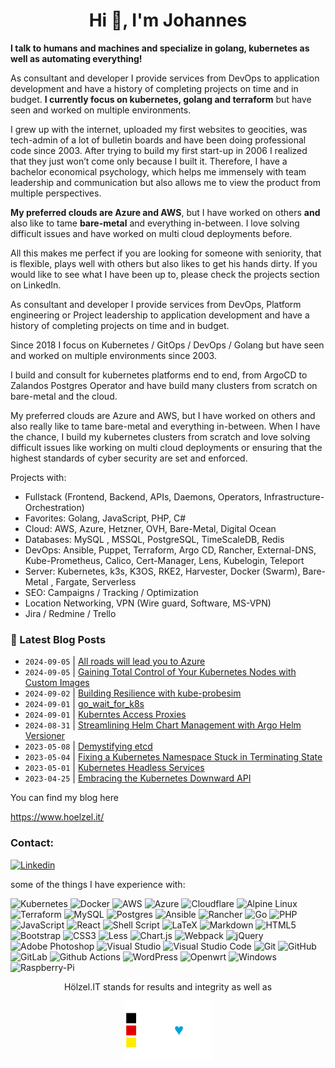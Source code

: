 <h1 align="center">Hi 👋, I'm Johannes</h1>

**I talk to humans and machines and specialize in golang, kubernetes as well as automating everything!**

As consultant and developer I provide services from DevOps to application development and have a history of completing projects on time and in budget. **I currently focus on kubernetes, golang and terraform** but have seen and worked on multiple environments.

I grew up with the internet, uploaded my first websites to geocities, was tech-admin of a lot of bulletin boards and have been doing professional code since 2003. After trying to build my first start-up in 2006 I realized that they just won’t come only because I built it. Therefore, I have a bachelor economical psychology, which helps me immensely with team leadership and communication but also allows me to view the product from multiple perspectives.
 
**My preferred clouds are Azure and AWS**, but I have worked on others **and** also like to tame **bare-metal** and everything in-between. I love solving difficult issues and have worked on multi cloud deployments before.

All this makes me perfect if you are looking for someone with seniority, that is flexible, plays well with others but also likes to get his hands dirty. If you would like to see what I have been up to, please check the projects section on LinkedIn.

As consultant and developer I provide services from DevOps, Platform engineering or Project leadership to application development  and have a history of completing projects on time and in budget. 

Since 2018 I focus on Kubernetes / GitOps / DevOps / Golang  but have seen and worked on multiple environments since 2003.

I build and consult for kubernetes platforms end to end, from ArgoCD to Zalandos Postgres Operator and have build many clusters from scratch on bare-metal and the cloud.

My preferred clouds are Azure and AWS, but I have worked on others and also really like to tame bare-metal and everything in-between. When I have the chance, I build my kubernetes clusters from scratch and love solving difficult issues like working on multi cloud deployments or ensuring that the highest standards of cyber security are set and enforced.

Projects with: 
- Fullstack (Frontend, Backend, APIs, Daemons, Operators, Infrastructure-Orchestration)
- Favorites:  Golang, JavaScript, PHP, C#
- Cloud: AWS, Azure, Hetzner, OVH, Bare-Metal, Digital Ocean
- Databases: MySQL , MSSQL, PostgreSQL, TimeScaleDB, Redis
- DevOps: Ansible, Puppet, Terraform, Argo CD, Rancher, External-DNS, Kube-Prometheus, Calico, Cert-Manager, Lens, Kubelogin, Teleport
- Server: Kubernetes, k3s, K3OS, RKE2, Harvester,  Docker (Swarm), Bare-Metal , Fargate, Serverless
- SEO: Campaigns / Tracking / Optimization 
- Location Networking, VPN (Wire guard, Software, MS-VPN)
- Jira / Redmine / Trello


### 📩 Latest Blog Posts 
<!-- BLOG-POST-LIST:START -->
- `2024-09-05` | [All roads will lead you to Azure](https://www.hoelzel.it/compliance/2024/09/05/All-roads-lead-to-azure-eventually.html)  
- `2024-09-05` | [Gaining Total Control of Your Kubernetes Nodes with Custom Images](https://www.hoelzel.it/kubernetes/2024/09/05/kubernetes-custom-images.html)  
- `2024-09-02` | [Building Resilience with kube-probesim](https://www.hoelzel.it/kubernetes/2024/09/02/kube-probesim.html)  
- `2024-09-01` | [go_wait_for_k8s](https://www.hoelzel.it/kubernetes/2024/09/01/go-wait-for-k8s.html)  
- `2024-09-01` | [Kuberntes Access Proxies](https://www.hoelzel.it/kubernetes/2024/09/01/k8s-access-proxy.html)  
- `2024-08-31` | [Streamlining Helm Chart Management with Argo Helm Versioner](https://www.hoelzel.it/devops/2024/08/31/argo-helm-versioner.html)  
- `2023-05-08` | [Demystifying etcd](https://www.hoelzel.it/kubernetes/2023/05/08/what-is-etcd.html)  
- `2023-05-04` | [Fixing a Kubernetes Namespace Stuck in Terminating State](https://www.hoelzel.it/kubernetes/2023/05/04/fix-stuck-namespaces.html)  
- `2023-05-01` | [Kubernetes Headless Services](https://www.hoelzel.it/kubernetes/2023/05/01/Headless-Services.html)  
- `2023-04-25` | [Embracing the Kubernetes Downward API](https://www.hoelzel.it/kubernetes/2023/04/25/Pod-info-mounted.html)  

<!-- BLOG-POST-LIST:END -->

You can find my blog here

<https://www.hoelzel.it/>


### Contact:

[![Linkedin](https://img.shields.io/badge/linkedin%20-%230077B5.svg?&style=for-the-badge&logo=linkedin&logoColor=white)](http://www.hoelzel.it/)

some of the things I have experience with:

![Kubernetes](https://img.shields.io/badge/kubernetes%20-%23326ce5.svg?&style=for-the-badge&logo=kubernetes&logoColor=white)
![Docker](https://img.shields.io/badge/docker%20-%230db7ed.svg?&style=for-the-badge&logo=docker&logoColor=white)
![AWS](https://img.shields.io/badge/AWS-%23FF9900.svg?style=for-the-badge&logo=amazon-aws&logoColor=white)
![Azure](https://img.shields.io/badge/azure-%230072C6.svg?style=for-the-badge&logo=azure-devops&logoColor=white)
![Cloudflare](https://img.shields.io/badge/Cloudflare-F38020?style=for-the-badge&logo=Cloudflare&logoColor=white)
![Alpine Linux](https://img.shields.io/badge/Alpine_Linux-%230D597F.svg?style=for-the-badge&logo=alpine-linux&logoColor=white)
![Terraform](https://img.shields.io/badge/terraform%20-%235835CC.svg?&style=for-the-badge&logo=terraform&logoColor=white)
![MySQL](https://img.shields.io/badge/mysql-%2300f.svg?&style=for-the-badge&logo=mysql&logoColor=white)
![Postgres](https://img.shields.io/badge/postgres-%23316192.svg?&style=for-the-badge&logo=postgresql&logoColor=white)
![Ansible](https://img.shields.io/badge/ansible%20-%231A1918.svg?&style=for-the-badge&logo=ansible&logoColor=white)
![Rancher](https://img.shields.io/badge/rancher%20-%230075A8.svg?&style=for-the-badge&logo=rancher&logoColor=white)
![Go](https://img.shields.io/badge/go-%2300ADD8.svg?style=for-the-badge&logo=go&logoColor=white)
![PHP](https://img.shields.io/badge/php-%23777BB4.svg?style=for-the-badge&logo=php&logoColor=white)
![JavaScript](https://img.shields.io/badge/javascript-%23323330.svg?style=for-the-badge&logo=javascript&logoColor=%23F7DF1E)
![React](https://img.shields.io/badge/react-%2320232a.svg?style=for-the-badge&logo=react&logoColor=%2361DAFB)
![Shell Script](https://img.shields.io/badge/shell_script-%23121011.svg?style=for-the-badge&logo=gnu-bash&logoColor=white)
![LaTeX](https://img.shields.io/badge/latex-%23008080.svg?style=for-the-badge&logo=latex&logoColor=white)
![Markdown](https://img.shields.io/badge/markdown-%23000000.svg?style=for-the-badge&logo=markdown&logoColor=white)
![HTML5](https://img.shields.io/badge/html5-%23E34F26.svg?style=for-the-badge&logo=html5&logoColor=white)
![Bootstrap](https://img.shields.io/badge/bootstrap-%23563D7C.svg?style=for-the-badge&logo=bootstrap&logoColor=white)
![CSS3](https://img.shields.io/badge/css3-%231572B6.svg?style=for-the-badge&logo=css3&logoColor=white)
![Less](https://img.shields.io/badge/less-2B4C80?style=for-the-badge&logo=less&logoColor=white)
![Chart.js](https://img.shields.io/badge/chart.js-F5788D.svg?style=for-the-badge&logo=chart.js&logoColor=white)
![Webpack](https://img.shields.io/badge/webpack-%238DD6F9.svg?style=for-the-badge&logo=webpack&logoColor=white)
![jQuery](https://img.shields.io/badge/jquery-%230769AD.svg?style=for-the-badge&logo=jquery&logoColor=white)
![Adobe Photoshop](https://img.shields.io/badge/adobephotoshop-%2331A8FF.svg?style=for-the-badge&logo=adobephotoshop&logoColor=white)
![Visual Studio](https://img.shields.io/badge/Visual%20Studio-5C2D91.svg?style=for-the-badge&logo=visual-studio&logoColor=white)
![Visual Studio Code](https://img.shields.io/badge/Visual%20Studio%20Code-0078d7.svg?style=for-the-badge&logo=visual-studio-code&logoColor=white)
![Git](https://img.shields.io/badge/git-%23F05033.svg?style=for-the-badge&logo=git&logoColor=white)
![GitHub](https://img.shields.io/badge/github-%23121011.svg?style=for-the-badge&logo=github&logoColor=white)
![GitLab](https://img.shields.io/badge/gitlab-%23181717.svg?style=for-the-badge&logo=gitlab&logoColor=white)
![Github Actions](https://img.shields.io/badge/github%20actions%20-%232671E5.svg?&style=for-the-badge&logo=github%20actions&logoColor=white)
![WordPress](https://img.shields.io/badge/WordPress-%23117AC9.svg?style=for-the-badge&logo=WordPress&logoColor=white)
![Openwrt](https://img.shields.io/badge/OpenWrt-00B5E2?style=for-the-badge&logo=OpenWrt&logoColor=white)
![Windows](https://img.shields.io/badge/Windows-0078D6?style=for-the-badge&logo=windows&logoColor=white)
![Raspberry-Pi](https://img.shields.io/badge/-Raspberry%20Pi-C51A4A?style=for-the-badge&logo=Raspberry-Pi)


<p align="center">
   Hölzel.IT stands for results and integrity as well as
  </p>
<p align="center">
  <img  src="https://raw.githubusercontent.com/jhoelzel/jhoelzel/master/made%20in%20germany.webp?raw=true">
</p>


